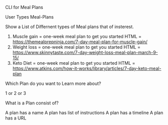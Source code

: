 CLI for Meal Plans

User Types Meal-Plans

Show a List of Differnent types of Meal plans that of insterest.

1. Muscle gain = one-week meal plan to get you started
HTML =  https://themealprepninja.com/7-day-meal-plan-for-muscle-gain/ 
2. Weight loss = one-week meal plan to get you started 
HTML = https://www.skinnytaste.com/7-day-weight-loss-meal-plan-march-9-15/
3. Keto Diet = one-week meal plan to get you started 
HTML = https://www.atkins.com/how-it-works/library/articles/7-day-keto-meal-plan

Which Plan do you want to Learn more about?

1 or 2 or 3

What is a Plan consist of?

A plan has a name
A plan has list of instructions
A plan has a timeline 
A plan has a URL






